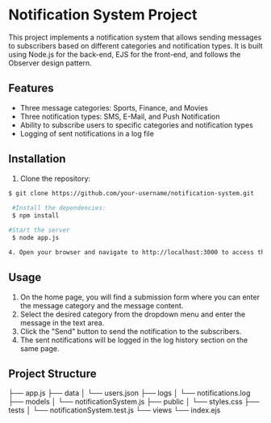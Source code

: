 # Notification System Project

This project implements a notification system that allows sending messages to subscribers based on different categories and notification types. It is built using Node.js for the back-end, EJS for the front-end, and follows the Observer design pattern.

## Features

- Three message categories: Sports, Finance, and Movies
- Three notification types: SMS, E-Mail, and Push Notification
- Ability to subscribe users to specific categories and notification types
- Logging of sent notifications in a log file

## Installation

1. Clone the repository:

```bash
$ git clone https://github.com/your-username/notification-system.git
 
 #Install the dependencies:
 $ npm install

#Start the server
 $ node app.js

4. Open your browser and navigate to http://localhost:3000 to access the application.
```
## Usage

1. On the home page, you will find a submission form where you can enter the message category and the message content.
2. Select the desired category from the dropdown menu and enter the message in the text area.
3. Click the "Send" button to send the notification to the subscribers.
4. The sent notifications will be logged in the log history section on the same page.

## Project Structure

├── app.js
├── data
│   └── users.json
├── logs
│   └── notifications.log
├── models
│   └── notificationSystem.js
├── public
│   └── styles.css
├── tests
│   └── notificationSystem.test.js
└── views
    └── index.ejs
